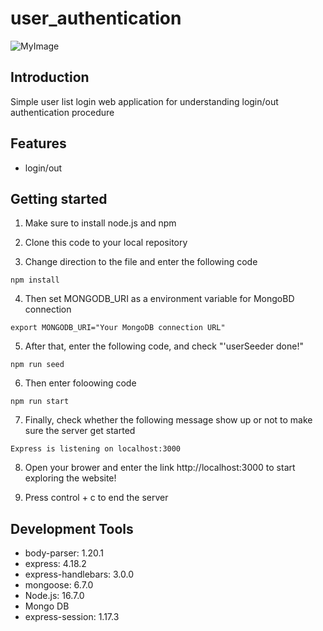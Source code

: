 # user_authentication
 ![MyImage](https://scontent.ftpe3-2.fna.fbcdn.net/v/t39.30808-6/313327468_5532032306891736_3952999336257891590_n.jpg?_nc_cat=105&ccb=1-7&_nc_sid=730e14&_nc_ohc=TI3s3YcnlLsAX_MVUHZ&_nc_ht=scontent.ftpe3-2.fna&oh=00_AfCGCswd-ECoiiw7JziNNhcUog0v21mEEEoPdqIYNs1Zmw&oe=635F7CF8)
## Introduction
  Simple user list login web application for understanding login/out authentication procedure
## Features
 * login/out
## Getting started
 1. Make sure to install node.js and npm

 2. Clone this code to your local repository

 3. Change direction to the file and enter the following code
```
npm install
```
 4. Then set MONGODB_URI as a environment variable for MongoBD connection
```
export MONGODB_URI="Your MongoDB connection URL"
```
 5. After that, enter the following code, and check "'userSeeder done!"
```
npm run seed
```
 6. Then enter foloowing code
```
npm run start
```
 7. Finally, check whether the following message show up or not to make sure the server get started
```
Express is listening on localhost:3000
```
 8. Open your brower and enter the link http://localhost:3000 to start exploring the website!

 9. Press control + c to end the server
 ## Development Tools
    
* body-parser: 1.20.1
* express: 4.18.2
* express-handlebars: 3.0.0
* mongoose: 6.7.0
* Node.js: 16.7.0
* Mongo DB
* express-session: 1.17.3

